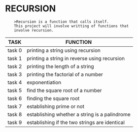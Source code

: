 #		RECURSION #
		>Recursion is a function that calls itself.
		This project will involve writting of functions that
		involve recursion.

| TASK | FUNCTION |
| ----- | ------- |
| task 0 | printing a string using recursion |
| task 1 | printing a string in reverse using recursion |
| task 2 | printing the length of a string |
| task 3 | printing the factorial of a number |
| task 4 | exponentiation |
| task 5 | find the square root of a number |
| task 6 | finding the square root |
| task 7 | establishing prime or not |
|task 8 | establishing whether a string is a palindrome |
|task 9 | establishing if the two strings are identical |